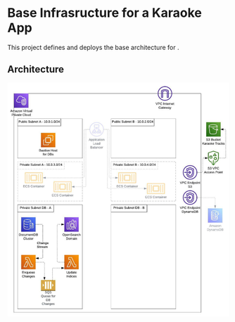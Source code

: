 # Base Infrasructure for a Karaoke App

This project defines and deploys the base architecture for []().

## Architecture

<img src="docs/architecture.jpeg">